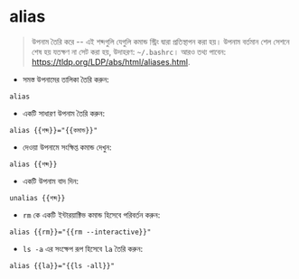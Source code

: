 # alias

> উপনাম তৈরি করে -- এই শব্দগুলি যেগুলি কমান্ড স্ট্রিং দ্বারা প্রতিস্থাপন করা হয়।
> উপনাম বর্তমান শেল সেশনে শেষ হয় যতক্ষণ না সেট করা হয়, উদাহরণ: `~/.bashrc`।
> আরও তথ্য পাবেন: <https://tldp.org/LDP/abs/html/aliases.html>.

- সমস্ত উপনামের তালিকা তৈরি করুন:

`alias`

- একটি সাধারণ উপনাম তৈরি করুন:

`alias {{শব্দ}}="{{কমান্ড}}"`

- দেওয়া উপনামে সংক্ষিপ্ত কমান্ড দেখুন:

`alias {{শব্দ}}`

- একটি উপনাম বাদ দিন:

`unalias {{শব্দ}}`

- `rm` কে একটি ইন্টারয়াক্টিভ কমান্ড হিসেবে পরিবর্তন করুন:

`alias {{rm}}="{{rm --interactive}}"`

- `ls -a` এর সংক্ষেপ রূপ হিসেবে `la` তৈরি করুন:

`alias {{la}}="{{ls -all}}"`
